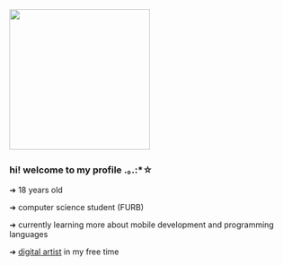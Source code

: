 
<img src="https://media.giphy.com/media/xThtayhFCUiob1hFG8/giphy.gif" height="250" width="250">

### hi! welcome to my profile .｡.:*☆
➜ 18 years old 

➜ computer science student (FURB)

➜ currently learning more about mobile development and programming languages

➜ <a href="https://sisachis.tumblr.com/">digital artist</a> in my free time 
